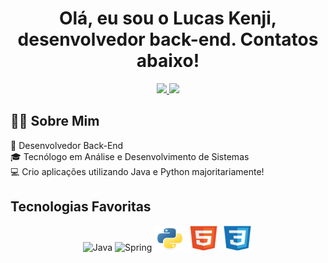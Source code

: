<h1 align="center">Olá, eu sou o Lucas Kenji, desenvolvedor back-end. Contatos abaixo!</h1>

<p align="center">
  <a href="https://www.linkedin.com/in/lucaskenji/">
    <img src="https://img.shields.io/badge/-LinkedIn-6633cc?style=flat-square&logo=Linkedin&logoColor=white">
  </a>
  <a href="mailto:lucaskenjidev@gmail.com">
    <img src="https://img.shields.io/badge/-lucaskenjidev@gmail.com-6633cc?style=flat-square&logo=Gmail&logoColor=white">
  </a>
</p>

## 👩‍💻 Sobre Mim <br>
🔭 Desenvolvedor Back-End <br>
🎓 Tecnólogo em Análise e Desenvolvimento de Sistemas <br>
💻 Crio aplicações utilizando Java e Python majoritariamente! <br>

## Tecnologias Favoritas

<p align="center">
  <img alt="Java" height="40" width="50" src="https://cdn.jsdelivr.net/gh/devicons/devicon@latest/icons/java/java-original.svg">
  <img alt="Spring" height="40" width="50" src="https://cdn.jsdelivr.net/gh/devicons/devicon@latest/icons/spring/spring-original.svg">
  <img alt="Python" height="40" width="50" src="https://raw.githubusercontent.com/devicons/devicon/master/icons/python/python-original.svg">
  <img alt="HTML" height="40" width="50" src="https://raw.githubusercontent.com/devicons/devicon/master/icons/html5/html5-original.svg">
  <img alt="CSS" height="40" width="50" src="https://raw.githubusercontent.com/devicons/devicon/master/icons/css3/css3-original.svg">
</p>
